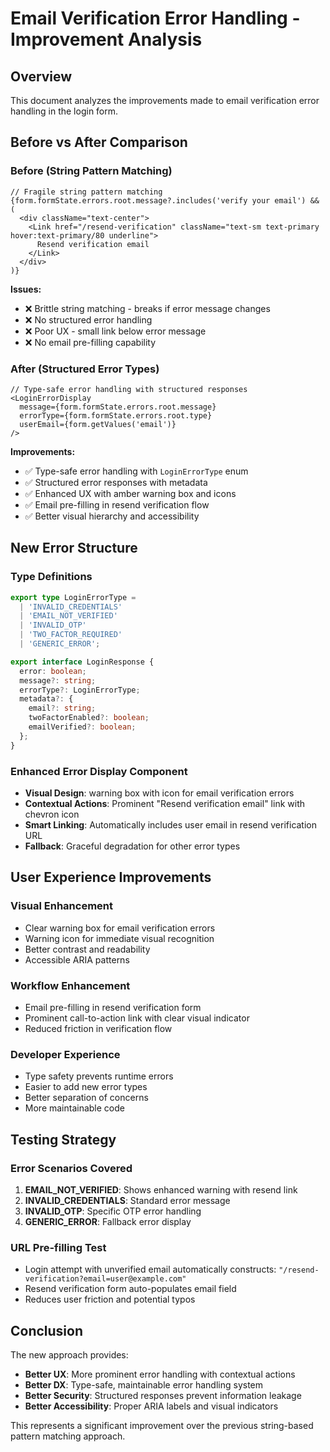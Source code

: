 # Email Verification Error Handling - Improvement Analysis

## Overview
This document analyzes the improvements made to email verification error handling in the login form.

## Before vs After Comparison

### Before (String Pattern Matching)
```tsx
// Fragile string pattern matching
{form.formState.errors.root.message?.includes('verify your email') && (
  <div className="text-center">
    <Link href="/resend-verification" className="text-sm text-primary hover:text-primary/80 underline">
      Resend verification email
    </Link>
  </div>
)}
```

**Issues:**
- ❌ Brittle string matching - breaks if error message changes
- ❌ No structured error handling
- ❌ Poor UX - small link below error message
- ❌ No email pre-filling capability

### After (Structured Error Types)
```tsx
// Type-safe error handling with structured responses
<LoginErrorDisplay 
  message={form.formState.errors.root.message}
  errorType={form.formState.errors.root.type}
  userEmail={form.getValues('email')}
/>
```

**Improvements:**
- ✅ Type-safe error handling with `LoginErrorType` enum
- ✅ Structured error responses with metadata
- ✅ Enhanced UX with amber warning box and icons
- ✅ Email pre-filling in resend verification flow
- ✅ Better visual hierarchy and accessibility

## New Error Structure

### Type Definitions
```typescript
export type LoginErrorType = 
  | 'INVALID_CREDENTIALS'
  | 'EMAIL_NOT_VERIFIED'
  | 'INVALID_OTP'
  | 'TWO_FACTOR_REQUIRED'
  | 'GENERIC_ERROR';

export interface LoginResponse {
  error: boolean;
  message?: string;
  errorType?: LoginErrorType;
  metadata?: {
    email?: string;
    twoFactorEnabled?: boolean;
    emailVerified?: boolean;
  };
}
```

### Enhanced Error Display Component
- **Visual Design**: warning box with icon for email verification errors
- **Contextual Actions**: Prominent "Resend verification email" link with chevron icon
- **Smart Linking**: Automatically includes user email in resend verification URL
- **Fallback**: Graceful degradation for other error types

## User Experience Improvements

### Visual Enhancement
- Clear warning box for email verification errors
- Warning icon for immediate visual recognition
- Better contrast and readability
- Accessible ARIA patterns

### Workflow Enhancement
- Email pre-filling in resend verification form
- Prominent call-to-action link with clear visual indicator
- Reduced friction in verification flow

### Developer Experience
- Type safety prevents runtime errors
- Easier to add new error types
- Better separation of concerns
- More maintainable code

## Testing Strategy

### Error Scenarios Covered
1. **EMAIL_NOT_VERIFIED**: Shows enhanced warning with resend link
2. **INVALID_CREDENTIALS**: Standard error message
3. **INVALID_OTP**: Specific OTP error handling
4. **GENERIC_ERROR**: Fallback error display

### URL Pre-filling Test
- Login attempt with unverified email automatically constructs:
  `"/resend-verification?email=user@example.com"`
- Resend verification form auto-populates email field
- Reduces user friction and potential typos

## Conclusion

The new approach provides:
- **Better UX**: More prominent error handling with contextual actions
- **Better DX**: Type-safe, maintainable error handling system
- **Better Security**: Structured responses prevent information leakage
- **Better Accessibility**: Proper ARIA labels and visual indicators

This represents a significant improvement over the previous string-based pattern matching approach.
